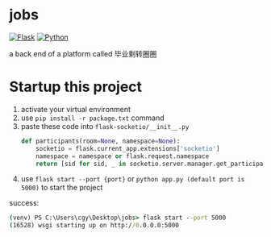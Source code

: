# jobs
[![Flask](https://img.shields.io/badge/Flask-2.2.2-blue)](https://github.com/cgynb/jobs)
[![Python](https://img.shields.io/badge/python-3.9%20%7C%203.10-blue)](https://img.shields.io/badge/python-3.9%20%7C%203.10-blue)

a back end of a platform called 毕业剩转圈圈

# Startup this project

1. activate your virtual environment
2. use `pip install -r package.txt` command
3. paste these code into `flask-socketio/__init__.py`
    ```python
    def participants(room=None, namespace=None):
        socketio = flask.current_app.extensions['socketio']
        namespace = namespace or flask.request.namespace
        return [sid for sid, _ in socketio.server.manager.get_participants(namespace, room)]
    ```
4. use `flask start --port {port}` or `python app.py (default port is 5000)` to start the project

success: 

```cmd
(venv) PS C:\Users\cgy\Desktop\jobs> flask start --port 5000
(16528) wsgi starting up on http://0.0.0.0:5000
```